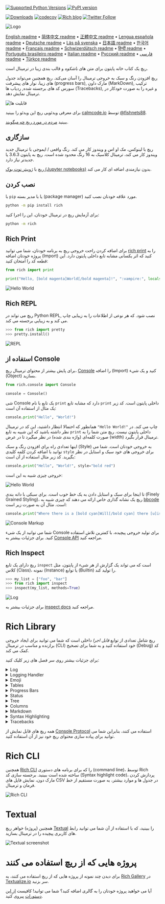 [![Supported Python Versions](https://img.shields.io/pypi/pyversions/rich/10.11.0)](https://pypi.org/project/rich/) [![PyPI version](https://badge.fury.io/py/rich.svg)](https://badge.fury.io/py/rich)

[![Downloads](https://pepy.tech/badge/rich/month)](https://pepy.tech/project/rich)
[![codecov](https://img.shields.io/codecov/c/github/Textualize/rich?label=codecov&logo=codecov)](https://codecov.io/gh/Textualize/rich)
[![Rich blog](https://img.shields.io/badge/blog-rich%20news-yellowgreen)](https://www.willmcgugan.com/tag/rich/)
[![Twitter Follow](https://img.shields.io/twitter/follow/willmcgugan.svg?style=social)](https://twitter.com/willmcgugan)

![Logo](https://github.com/Textualize/rich/raw/master/imgs/logo.svg)

[English readme](https://github.com/Textualize/rich/blob/master/README.md)
• [简体中文 readme](https://github.com/Textualize/rich/blob/master/README.cn.md)
• [正體中文 readme](https://github.com/Textualize/rich/blob/master/README.zh-tw.md)
• [Lengua española readme](https://github.com/Textualize/rich/blob/master/README.es.md)
• [Deutsche readme](https://github.com/Textualize/rich/blob/master/README.de.md)
• [Läs på svenska](https://github.com/Textualize/rich/blob/master/README.sv.md)
• [日本語 readme](https://github.com/Textualize/rich/blob/master/README.ja.md)
• [한국어 readme](https://github.com/Textualize/rich/blob/master/README.kr.md)
• [Français readme](https://github.com/Textualize/rich/blob/master/README.fr.md)
• [Schwizerdütsch readme](https://github.com/Textualize/rich/blob/master/README.de-ch.md)
• [हिन्दी readme](https://github.com/Textualize/rich/blob/master/README.hi.md)
• [Português brasileiro readme](https://github.com/Textualize/rich/blob/master/README.pt-br.md)
• [Italian readme](https://github.com/Textualize/rich/blob/master/README.it.md)
• [Русский readme](https://github.com/Textualize/rich/blob/master/README.ru.md)
• [فارسی readme](https://github.com/Textualize/rich/blob/master/README.fa.md)
• [Türkçe readme](https://github.com/Textualize/rich/blob/master/README.tr.md)

ریچ یک کتاب خانه پایتون برای متن های _باشکوه_ و قالب بندی زیبا در ترمینال است.

[ریچ](https://rich.readthedocs.io/en/latest/) افزودن رنگ و سبک به خروجی ترمینال را آسان می‌کند.
ریچ همچنین می‌تواند جدول های زیبا، نوار های پیشرفت
(progress bars),
مارک داون
(MarkDown),
ترکیب سورس کد های برجسته شده,
ردیاب ها
(Tracebacks),
و غیره را به صورت خودکار در ترمینال نمایش دهد.

![قابلیت ها](https://github.com/Textualize/rich/raw/master/imgs/features.png)

برای معرفی ویدئویی ریچ این ویدئو را ببینید [calmcode.io](https://calmcode.io/rich/introduction.html) توسط [@fishnets88](https://twitter.com/fishnets88).

ببینید [مردم در مورد ریچ چه میگویند](https://www.willmcgugan.com/blog/pages/post/rich-tweets/).

## سازگاری

ریچ با لینوکس، مک او اس و ویندوز کار می کند.
رنگ واقعی / ایموجی با ترمینال جدید ویندوز کار می کند، ترمینال کلاسیک به 16 رنگ محدود شده است.
ریچ به پایتون
3.6.3
یا جدیدتر نیاز دارد.

ریچ با [ژوپیتر نوت بوک (Jupyter notebooks)](https://jupyter.org/)
بدون نیازمندی اضافه ای کار می کند.

## نصب کردن

با `pip`
یا با مدیر بسته (package manager)
مورد علاقه خودتان نصب کنید.

```sh
python -m pip install rich
```

برای آزمایش ریچ در ترمینال خودتان، این را اجرا کنید:

```sh
python -m rich
```

## Rich Print

برای اضافه کردن راحت خروجی ریچ به برنامه خودتان، شما می توانید
[rich print](https://rich.readthedocs.io/en/latest/introduction.html#quick-start)
را به پروژه خودتان اضافه
(Import)
کنید که اثر یکسانی مشابه تابع داخلی پایتون دارد.
این قطعه کد را امتحان کنید:

```python
from rich import print

print("Hello, [bold magenta]World[/bold magenta]!", ":vampire:", locals())
```

![Hello World](https://github.com/Textualize/rich/raw/master/imgs/print.png)

## Rich REPL

ریچ می تواند در Python REPL,
نصب شود.
که هر نوعی از اطلاعات را به زیبایی چاپ می کند و به زیبایی برجسته می کند.

```python
>>> from rich import pretty
>>> pretty.install()
```

![REPL](https://github.com/Textualize/rich/raw/master/imgs/repl.png)

## استفاده از Console

برای پایش بیشتر از محتوای ترمینال ریچ،
[Console](https://rich.readthedocs.io/en/latest/reference/console.html#rich.console.Console)
را اضافه (Import)
کنید و یک شیء (Object) بسازید.

```python
from rich.console import Console

console = Console()
```

شی Console
یک تابع با نام `print`
دارد که مشابه تابع `print`
داخلی پایتون است.
کد زیر یک مثال از استفاده آن است:

```python
console.print("Hello", "World!")
```

همانطور که احتمالا انتظار داشتید، این کد در ترمینال
`"Hello World!"`
چاپ می کند.
در نظر داشته باشید که این شبیه به تابع
`print`
داخلی پایتون نیست.
ریچ متن شما را به صورت کلمه‌ای
(واژه بندی شده)
در نظر میگیرد تا در عرض
(width)
ترمینال قرار بگیرد.

اینها تعدادی راه برای افزودن رنگ و سبک (Style)
به خروجی خودتان است.
شما می توانید با اضافه کردن کلمه کلیدی
`style`
برای خروجی های خود سبک و استایل در نظر بگیرید.
کد زیر مثال استفاده از آن است:

```python
console.print("Hello", "World!", style="bold red")
```

خروجی چیزی شبیه به این است:

![Hello World](https://github.com/Textualize/rich/raw/master/imgs/hello_world.png)

تا اینجا برای سبک و استایل دادن به یک خط خوب است. برای سبکی با دانه بندی (Finely Grained Styling)، ریچ یک نشانه گذاری خاص ارائه می دهند که چیزی شبیه به [bbcode](https://en.wikipedia.org/wiki/BBCode) است. مثال آن به صورت زیر است:

```python
console.print("Where there is a [bold cyan]Will[/bold cyan] there [u]is[/u] a [i]way[/i].")
```

![Console Markup](https://github.com/Textualize/rich/raw/master/imgs/where_there_is_a_will.png)

شما می توانید از یک شیء Console برای تولید خروجی پیچیده، با کمترین تلاش استفاده کنید. برای جزئیات بیشتر به [Console API](https://rich.readthedocs.io/en/latest/console.html) مراجعه کنید.

## Rich Inspect

ریچ دارای یک تابع `inspect` است که می تواند یک گزارش از هر شیء از پایتون، مثل کلاس (Class)، نمونه (Instance) یا توابع (Builtin) را تولید کند.

```python
>>> my_list = ["foo", "bar"]
>>> from rich import inspect
>>> inspect(my_list, methods=True)
```

![Log](https://github.com/Textualize/rich/raw/master/imgs/inspect.png)

برای جزئیات بیشتر به [inspect docs](https://rich.readthedocs.io/en/latest/reference/init.html#rich.inspect) مراجعه کنید.

# Rich Library

ریچ شامل تعدادی از توابع _قابل اجرا_ داخلی است که شما می توانید برای ایجاد خروجی برازنده و مناسب در ترمینال (CLI) خود استفاده کنید و به شما برای تصحیح (Debug) کد کمک می کند.

برای جزئیات بیشتر روی سر فصل های زیر کلیک کنید:

<details>
<summary>Log</summary>

شیء Console دارای یک تابع `()log` است که رفتاری مشابه `()print` دارد، اما همچنین یک ستون برای نمایش زمان، فایل مربوطه و شماره خطِ کدِ اجرا شده در نظر می گیرد. به صورت پیشفرض، ریچ علائم (syntax) را برای ساختار های پایتون و برای رشته (String)
های repr برجسته می کند. اگر شما یک مجموعه (دیکشنری یا لیست) را چاپ کنید، ریچ به زیبایی آن را در فضای موجود چاپ می کند. مثال زیر نمایش برخی ویژگی های آن است:

```python
from rich.console import Console
console = Console()

test_data = [
    {"jsonrpc": "2.0", "method": "sum", "params": [None, 1, 2, 4, False, True], "id": "1",},
    {"jsonrpc": "2.0", "method": "notify_hello", "params": [7]},
    {"jsonrpc": "2.0", "method": "subtract", "params": [42, 23], "id": "2"},
]

def test_log():
    enabled = False
    context = {
        "foo": "bar",
    }
    movies = ["Deadpool", "Rise of the Skywalker"]
    console.log("Hello from", console, "!")
    console.log(test_data, log_locals=True)


test_log()
```

قطعه کد بالا، خروجی زیر را تولد می کند:

![Log](https://github.com/Textualize/rich/raw/master/imgs/log.png)

به متغیر های `log_locals` توجه کنید، جایی که تابع log صدا زده می شود، یک جدول که شامل متغیر های محلی است در خروجی نمایش داده می شود.

تابع log میتواند برای گزارش گیری در ترمینال برای برنامه هایی با اجراهای طولانی مدت، مثل سرور استفاده شود؛ اما همچنین کمک بسیار مناسب و خوبی برای تصحیح (debugging) برخی خطاهاست.

</details>
<details>
<summary>Logging Handler</summary>

همچنین شما می توانید از [Handler class](https://rich.readthedocs.io/en/latest/logging.html) های داخلی برای فرمت دادن و رنگی کردن خروجی از ماژول گزارش پایتون (Python's logging module) استفاده کنید. کد زیر یک مثال از خروجی را نشان می دهد:

![Logging](https://github.com/Textualize/rich/raw/master/imgs/logging.png)

</details>

<details>
<summary>Emoji</summary>

برای افزودن یک ایموجی به خروجی ترمینال، اسم آن را بین دو نقطه (colon) قرار دهید. قطعه کد زیر مثال آن است:

```python
>>> console.print(":smiley: :vampire: :pile_of_poo: :thumbs_up: :raccoon:")
😃 🧛 💩 👍 🦝
```

لطفا از این ویژگی خردمندانه و عاقلانه استفاده کنید.

</details>

<details>
<summary>Tables</summary>

ریچ توانایی آن را دارد که [جداول](https://rich.readthedocs.io/en/latest/tables.html) انعطاف پذیری را با کارکتر های یونیکد (unicode) بسازد.

![table movie](https://github.com/Textualize/rich/raw/master/imgs/table_movie.gif)

انیمشن بالا با استفاده از [table_movie.py](https://github.com/Textualize/rich/blob/master/examples/table_movie.py) در دایرکتوری (پوشه) تست ساخته شده است.

این یک مثال ساده از جدول است:

```python
from rich.console import Console
from rich.table import Table

console = Console()

table = Table(show_header=True, header_style="bold magenta")
table.add_column("Date", style="dim", width=12)
table.add_column("Title")
table.add_column("Production Budget", justify="right")
table.add_column("Box Office", justify="right")
table.add_row(
    "Dec 20, 2019", "Star Wars: The Rise of Skywalker", "$275,000,000", "$375,126,118"
)
table.add_row(
    "May 25, 2018",
    "[red]Solo[/red]: A Star Wars Story",
    "$275,000,000",
    "$393,151,347",
)
table.add_row(
    "Dec 15, 2017",
    "Star Wars Ep. VIII: The Last Jedi",
    "$262,000,000",
    "[bold]$1,332,539,889[/bold]",
)

console.print(table)
```

این کد خروجی زیر را تولید می کند:

![table](https://github.com/Textualize/rich/raw/master/imgs/table.png)

توجه داشته باشید که نشانه گذاری کنسول به همان روش `print()` و `log()` پردازش می شود. در واقع، هر چیزی که توسط Rich قابل رندر است در هدرها / ردیف ها (حتی جداول دیگر) ممکن است گنجانده شود.

کلاس `Table` به اندازه کافی هوشمند است که اندازه ستون ها را متناسب با عرض موجود ترمینال تغییر دهد و متن را در صورت لزوم بسته بندی کند. این همان مثال با ترمینال کوچکتر از جدول بالاست:

![table2](https://github.com/Textualize/rich/raw/master/imgs/table2.png)

</details>

<details>
<summary>Progress Bars</summary>

ریچ می تواند چندین نوار پیشرفت ([progress](https://rich.readthedocs.io/en/latest/progress.html)) را بدون ناهماهنگی و اختلال برای پیگیری وظایف طولانی مدت پردازش کند.

برای استفاده اولیه، هر دنباله ای را در تابع `track` بسته بندی کنید و روی نتیجه تکرار کنید. مثال آن به صورت زیر است:

```python
from rich.progress import track

for step in track(range(100)):
    do_step(step)
```

اضافه کردن چندین نوار پیشرفت خیلی سخت نیست. مثال آن که برگرفته از اسناد و داکیومنت میباشد به صورت زیر است:

![progress](https://github.com/Textualize/rich/raw/master/imgs/progress.gif)

ستون ها ممکن است به گونه ای پیکربندی شوند که جزئیاتی را که می خواهید نشان دهند. ستون های از پیش تعیین شده شامل درصد کامل شده، اندازه فایل، سرعت فایل و زمان باقی مانده است. در زیر مثال دیگری وجود دارد که دانلود در حال انجام را نشان می دهد:

![progress](https://github.com/Textualize/rich/raw/master/imgs/downloader.gif)

برای اینکه خودتان این را امتحان کنید، فایل [examples/downloader.py](https://github.com/Textualize/rich/blob/master/examples/downloader.py) را ببینید که می‌تواند چندین لینک URL را به طور همزمان بارگیری کند و پیشرفت را نشان دهد.

</details>

<details>
<summary>Status</summary>

برای موقعیت هایی که محاسبه پیشرفت، دشوار است، می توانید از روش [status](https://rich.readthedocs.io/en/latest/reference/console.html#rich.console.Console.status) استفاده کنید که یک پیام و یک انیمیشن چرخنده (spinner) را نمایش می‌دهد. این انیمیشن شما را از استفاده عادی از کنسول باز نمی دارد. مثال آن به صورت زیر است:

```python
from time import sleep
from rich.console import Console

console = Console()
tasks = [f"task {n}" for n in range(1, 11)]

with console.status("[bold green]Working on tasks...") as status:
    while tasks:
        task = tasks.pop(0)
        sleep(1)
        console.log(f"{task} complete")
```

این کد خروجی زیر را در ترمینال ایجاد می کند.

![status](https://github.com/Textualize/rich/raw/master/imgs/status.gif)

در انیمیشن های چرخنده از [cli-spinners](https://www.npmjs.com/package/cli-spinners) استفاده شده است. شما می توانید با تعیین پارامتر `spinner` یک چرخنده را انتخاب کنید. برای مشاهده موارد موجود، دستور زیر را اجرا کنید:

```
python -m rich.spinner
```

دستور بالا خروجی زیر را در ترمینال ایجاد می کند:

![spinners](https://github.com/Textualize/rich/raw/master/imgs/spinners.gif)

</details>

<details>
<summary>Tree</summary>

ریچ می تواند یک [tree](https://rich.readthedocs.io/en/latest/tree.html) را با خطوط راهنما نمایش دهد. یک درخت برای نمایش ساختار فایل یا هر داده سلسله مراتبی دیگر مناسب است.

برچسب (labels) های درخت می توانند متن ساده یا هر چیز دیگری که ریچ می تواند نمایش دهد باشد. برای نمایش موارد گفته شده دستور زیر را اجرا کنید:

```
python -m rich.tree
```

این کد خروجی زیر را ایجاد می کند:

![markdown](https://github.com/Textualize/rich/raw/master/imgs/tree.png)

مثال [tree.py](https://github.com/Textualize/rich/blob/master/examples/tree.py) را برای اسکریپتی ببینید که نمایش درختی از هر دایرکتوری را نمایش می دهد، شبیه به فرمان `tree` در لینوکس است.

</details>

<details>
<summary>Columns</summary>

ریچ می تواند محتوا را به صورت [columns](https://rich.readthedocs.io/en/latest/columns.html) مرتب با عرض مساوی یا بهینه ارائه دهد. مثال زیر یک شبیه سازی بسیار ابتدایی از دستور `ls` در (مک او اس / لینوکس) است که فهرست دایرکتوری را در ستون ها نمایش می دهد:

```python
import os
import sys

from rich import print
from rich.columns import Columns

directory = os.listdir(sys.argv[1])
print(Columns(directory))
```

تصویر زیر خروجی [columns example](https://github.com/Textualize/rich/blob/master/examples/columns.py) است که داده های استخراج شده از یک API را در ستون ها نمایش می دهد:

![columns](https://github.com/Textualize/rich/raw/master/imgs/columns.png)

</details>

<details>
<summary>Markdown</summary>

ریچ میتواند [markdown](https://rich.readthedocs.io/en/latest/markdown.html) را پردازش کند و کار مناسبی را برای فرمت بندی آن در ترمینال انجام میدهد.

برای پردازش markdown کافی است تا کلاس `Markdown` آنرا فرا خوانی کرده و یک شی از آن را بسازید و متن حاوی markdown را به آن بدهید. در نهایت آنرا در کنسول و ترمینال چاپ کنید. مثال آن به صورت زیر است:

```python
from rich.console import Console
from rich.markdown import Markdown

console = Console()
with open("README.md") as readme:
    markdown = Markdown(readme.read())
console.print(markdown)
```

خروجی کد بالا چیزی شبیه به تصویر زیر را تولید می کند:

![markdown](https://github.com/Textualize/rich/raw/master/imgs/markdown.png)

</details>

<details>
<summary>Syntax Highlighting</summary>

ریچ از کتابخانه [pygments](https://pygments.org/) برای پیاده سازی[syntax highlighting](https://rich.readthedocs.io/en/latest/syntax.html) استفاده می کند. استفاده از آن مشابه پردازش markdown هاست؛ یک شی `Syntax` بسازید و آن را برای کنسول چاپ کنید. مثال آن به صورت زیر است:

```python
from rich.console import Console
from rich.syntax import Syntax

my_code = '''
def iter_first_last(values: Iterable[T]) -> Iterable[Tuple[bool, bool, T]]:
    """Iterate and generate a tuple with a flag for first and last value."""
    iter_values = iter(values)
    try:
        previous_value = next(iter_values)
    except StopIteration:
        return
    first = True
    for value in iter_values:
        yield first, False, previous_value
        first = False
        previous_value = value
    yield first, True, previous_value
'''
syntax = Syntax(my_code, "python", theme="monokai", line_numbers=True)
console = Console()
console.print(syntax)
```

این کد خروجی زیر را ایجاد می کند:

![syntax](https://github.com/Textualize/rich/raw/master/imgs/syntax.png)

</details>

<details>
<summary>Tracebacks</summary>

ریچ می تواند [tracebacks](https://rich.readthedocs.io/en/latest/traceback.html) های زیبایی را نمایش دهد که خواندن آن آسان تر است و کد بیشتری را نسبت به `traceback` های استاندارد پایتون نشان می دهد. شما می توانید ریچ را به عنوان کنترل کننده اصلی `tracebacks` تنظیم کنید تا همه استثناهای کشف نشده توسط ریچ ارائه شوند.

در مک او اس به صورت زیر نمایش داده می شود (در لینوکس نیز مشابه این است):

![traceback](https://github.com/Textualize/rich/raw/master/imgs/traceback.png)

</details>

همه ریچ های قابل نمایش از
[Console Protocol](https://rich.readthedocs.io/en/latest/protocol.html)
استفاده می کنند،
بنابراین شما می توانید برای پیاده سازی محتوای ریچ خود نیز از آن استفاده کنید.

# Rich CLI

همچنین [Rich CLI](https://github.com/textualize/rich-cli) را که برای برنامه های دستوری (command line)، توسط Rich ساخته شده است ببینید. برجسته سازی کد (Syntax highlight code)، پردازش کردن مارک دون، نمایش فایل های CSV در جدول ها و موارد بیشتر، به صورت مستقیم از خط فرمان و ترمینال.

![Rich CLI](https://raw.githubusercontent.com/Textualize/rich-cli/main/imgs/rich-cli-splash.jpg)

# Textual

همچنین (پروژه) خواهر ریچ [Textual](https://github.com/Textualize/textual) را ببینید، که با استفاده از آن شما می توانید رابط های کاربری پیچیده را در ترمینال بسازید.

![Textual screenshot](https://raw.githubusercontent.com/Textualize/textual/main/imgs/textual.png)

# پروژه هایی که از ریچ استفاده می کنند

برای دیدن چند نمونه از پروژه هایی که از ریچ استفاده می کنند، به [Rich Gallery](https://www.textualize.io/rich/gallery) در [Textualize.io](https://www.textualize.io) سر بزنید.

آیا می خواهید پروژه خودتان را به گالری اضافه کنید؟ شما می توانید! کافیست [از این دستورات](https://www.textualize.io/gallery-instructions) پیروی کنید.
